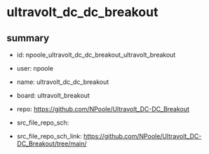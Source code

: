 # ultravolt_dc_dc_breakout
 
## summary 
* id: npoole_ultravolt_dc_dc_breakout_ultravolt_breakout
* user: npoole
* name: ultravolt_dc_dc_breakout
* board: ultravolt_breakout
* repo: https://github.com/NPoole/Ultravolt_DC-DC_Breakout



* src_file_repo_sch: 
* src_file_repo_sch_link: https://github.com/NPoole/Ultravolt_DC-DC_Breakout/tree/main/




